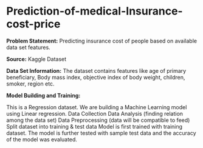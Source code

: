 # Prediction-of-medical-Insurance-cost-price

**Problem Statement:** Predicting insurance cost of people based on available data set features.

**Source:** Kaggle Dataset

**Data Set Information:** The dataset contains features like age of primary beneficiary, Body mass index, objective index of body weight, children, smoker, region etc.

**Model Building and Training:**

This is a Regression dataset. We are building a Machine Learning model using Linear regression.
Data Collection
Data Analysis (finding relation among the data set)
Data Preprocessing (data will be compatible to feed)
Split dataset into training & test data
Model is first trained with training dataset. The model is further tested with sample test data and the accuracy of the model was evaluated.
